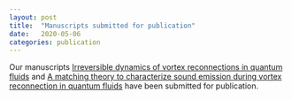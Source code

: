 ```yaml
---
layout: post
title:  "Manuscripts submitted for publication"
date:   2020-05-06
categories: publication
---
```


Our manuscripts [Irreversible dynamics of vortex reconnections in quantum fluids](https://arxiv.org/abs/2005.02048) and [A matching theory to characterize sound emission during vortex reconnection in quantum fluids](https://arxiv.org/abs/2005.02047) have been submitted for publication.

